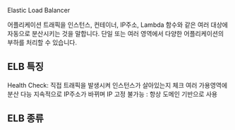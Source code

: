 Elastic Load Balancer

어플리케이션 트래픽을 인스턴스, 컨테이너, IP주소, Lambda 함수와 같은 여러 대상에 자동으로 분산시키는 것을 말합니다.
단일 또는 여러 영역에서 다양한 어플리케이션의 부하를 처리할 수 있습니다.

## ELB 특징

Health Check: 직접 트래픽을 발생시켜 인스턴스가 살아있는지 체크
여러 가용영역에 분산 다능
지속적으로 IP주소가 바뀌며 IP 고정 불가능 : 항상 도메인 기반으로 사용

## ELB 종류


